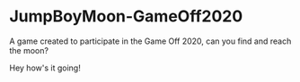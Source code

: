 # JumpBoyMoon-GameOff2020
A game created to participate in the Game Off 2020, can you find and reach the moon?

Hey how's it going!
